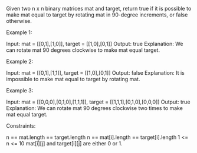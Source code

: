 Given two n x n binary matrices mat and target, return true if it is possible
to make mat equal to target by rotating mat in 90-degree increments, or false
otherwise.


Example 1:


Input: mat = [[0,1],[1,0]], target = [[1,0],[0,1]]
Output: true
Explanation: We can rotate mat 90 degrees clockwise to make mat equal
target.


Example 2:


Input: mat = [[0,1],[1,1]], target = [[1,0],[0,1]]
Output: false
Explanation: It is impossible to make mat equal to target by rotating mat.


Example 3:


Input: mat = [[0,0,0],[0,1,0],[1,1,1]], target = [[1,1,1],[0,1,0],[0,0,0]]
Output: true
Explanation: We can rotate mat 90 degrees clockwise two times to make mat
equal target.



Constraints:


n == mat.length == target.length
n == mat[i].length == target[i].length
1 <= n <= 10
mat[i][j] and target[i][j] are either 0 or 1.




